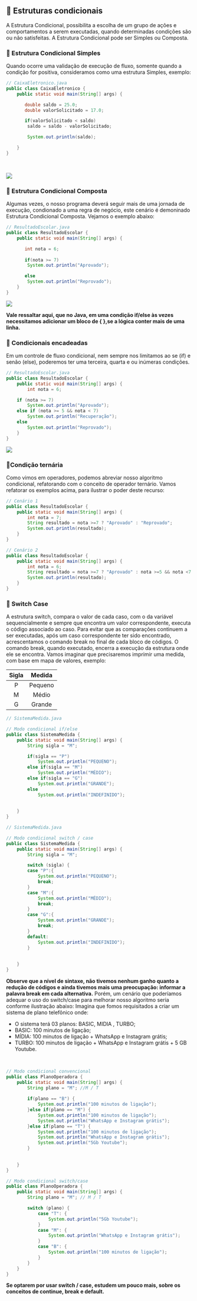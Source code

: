 ## 📌 Estruturas condicionais

A Estrutura Condicional, possibilita a escolha de um grupo de ações e comportamentos a serem executadas, quando determinadas condições são ou não satisfeitas. A Estrutura Condicional pode ser Simples ou Composta.

### 🔗 Estrutura Condicional Simples 

Quando ocorre uma validação de execução de fluxo, somente quando a condição for positiva, consideramos como uma estrutura Simples, exemplo:

~~~java	
// CaixaEletronico.java
public class CaixaEletronico {
    public static void main(String[] args) {

       double saldo = 25.0;
       double valorSolicitado = 17.0;

       if(valorSolicitado < saldo)
        saldo = saldo - valorSolicitado;

        System.out.println(saldo);

    }
}
~~~ 
<br>

<img src="https://3025166959-files.gitbook.io/~/files/v0/b/gitbook-x-prod.appspot.com/o/spaces%2FjFR9F4NToQ6FD39fU3wC%2Fuploads%2Fgit-blob-e843dc080767f890ab51c27fb7d39c39f76355a3%2Fimage%20(6)%20(1)%20(1)%20(1).png?alt=media"> <br>

### 🔗 Estrutura Condicional Composta

Algumas vezes, o nosso programa deverá seguir mais de uma jornada de execução, condionado a uma regra de negócio, este cenário é demoninado Estrutura Condicional Composta. Vejamos o exemplo abaixo:<br>
~~~java	
// ResultadoEscolar.java
public class ResultadoEscolar {
    public static void main(String[] args) {

       int nota = 6;
       
       if(nota >= 7)
        System.out.println("Aprovado");

       else
        System.out.println("Reprovado");
    }
}
~~~

<img src="https://3025166959-files.gitbook.io/~/files/v0/b/gitbook-x-prod.appspot.com/o/spaces%2FjFR9F4NToQ6FD39fU3wC%2Fuploads%2Fgit-blob-78673a798e8cfeb3846f2a644476eea6445d3792%2Fif-else.png?alt=media"> <br>

**Vale ressaltar aqui, que no Java, em uma condição if/else às vezes necessitamos adicionar um bloco de { },se a lógica conter mais de uma linha.**

### 🔗 Condicionais encadeadas

Em um controle de fluxo condicional, nem sempre nos limitamos ao se (if) e senão (else), poderemos ter uma terceira, quarta e ou inúmeras condições.

~~~java	
// ResultadoEscolar.java
public class ResultadoEscolar {
    public static void main(String[] args) {
        int nota = 6;

	if (nota >= 7)
		System.out.println("Aprovado");
	else if (nota >= 5 && nota < 7)
		System.out.println("Recuperação");
	else
		System.out.println("Reprovado");
    }
}
~~~

<img src="https://3025166959-files.gitbook.io/~/files/v0/b/gitbook-x-prod.appspot.com/o/spaces%2FjFR9F4NToQ6FD39fU3wC%2Fuploads%2Fgit-blob-be0ccceecead9c90abe541aa7ebb5e1ba781033a%2Fimage%20(11)%20(1)%20(1)%20(1)%20(1)%20(1).png?alt=media">

### 🔗Condição ternária

Como vimos em operadores, podemos abreviar nosso algoritmo condicional, refatorando com o conceito de operador ternário. Vamos refatorar os exemplos acima, para ilustrar o poder deste recurso:

~~~java
// Cenário 1
public class ResultadoEscolar {
	public static void main(String[] args) {
		int nota = 7;
		String resultado = nota >=7 ? "Aprovado" : "Reprovado";
		System.out.println(resultado);
	}
}
~~~	

~~~java
// Cenário 2
public class ResultadoEscolar {
	public static void main(String[] args) {
		int nota = 6;
		String resultado = nota >=7 ? "Aprovado" : nota >=5 && nota <7 ? "Recuperação" : "Reprovado";
		System.out.println(resultado);
	}
}
~~~	

### 📌 Switch Case

A estrutura switch, compara o valor de cada caso, com o da variável sequencialmente e sempre que encontra um valor correspondente, executa o código associado ao caso. Para evitar que as comparações continuem a ser executadas, após um caso correspondente ter sido encontrado, acrescentamos o comando break no final de cada bloco de códigos. O comando break, quando executado, encerra a execução da estrutura onde ele se encontra.
Vamos imaginar que precisaremos imprimir uma medida, com base em mapa de valores, exemplo:
<br>

Sigla | Medida
:---: | :---:
P | Pequeno
M | Médio
G | Grande

~~~java	
// SistemaMedida.java

// Modo condicional if/else
public class SistemaMedida {
	public static void main(String[] args) {
		String sigla = "M";

		if(sigla == "P")
			System.out.println("PEQUENO");
		else if(sigla == "M")
			System.out.println("MÉDIO");
		else if(sigla == "G")
			System.out.println("GRANDE");
		else
			System.out.println("INDEFINIDO");
			
		
	}
}
~~~	

~~~java	
// SistemaMedida.java

// Modo condicional switch / case
public class SistemaMedida {
	public static void main(String[] args) {
		String sigla = "M";

		switch (sigla) {
		case "P":{
			System.out.println("PEQUENO");
			break;
		}
		case "M":{
			System.out.println("MÉDIO");
			break;
		}
		case "G":{
			System.out.println("GRANDE");
			break;
		}
		default:
			System.out.println("INDEFINIDO");
		}
			
		
	}
}
~~~

**Observe que a nível de sintaxe, não tivemos nenhum ganho quanto a redução de códigos e ainda tivemos mais uma preocupação: informar a palavra break em cada alternativa.**
Porém, um cenário que poderíamos adequar o uso do switch/case para melhorar nosso algoritmo seria conforme ilustração abaixo:
Imagina que fomos requisitados a criar um sistema de plano telefônico onde:<br>
* O sistema terá 03 planos: BASIC, MIDIA , TURBO;
* BASIC: 100 minutos de ligação;
* MÍDIA: 100 minutos de ligação + WhatsApp e Instagram grátis;
* TURBO: 100 minutos de ligação + WhatsApp e Instagram grátis + 5 GB Youtube.
<br>

~~~java
// Modo condicional convencional
public class PlanoOperadora {
	public static void main(String[] args) {
		String plano = "M"; //M / T
		
		if(plano == "B") {
			System.out.println("100 minutos de ligação");
		}else if(plano == "M") {
			System.out.println("100 minutos de ligação");
			System.out.println("WhatsApp e Instagram grátis");	
		}else if(plano == "T") {
			System.out.println("100 minutos de ligação");
			System.out.println("WhatsApp e Instagram grátis");	
			System.out.println("5Gb Youtube");	
		}
			
		
	}
}
~~~

~~~java	
// Modo condicional switch/case
public class PlanoOperadora {
	public static void main(String[] args) {
		String plano = "M"; // M / T

		switch (plano) {
			case "T": {
				System.out.println("5Gb Youtube");
			}
			case "M": {
				System.out.println("WhatsApp e Instagram grátis");
			}
			case "B": {
				System.out.println("100 minutos de ligação");
			}
		}
	}
}
~~~

**Se optarem por usar switch / case, estudem um pouco mais, sobre os conceitos de continue, break e default.**





